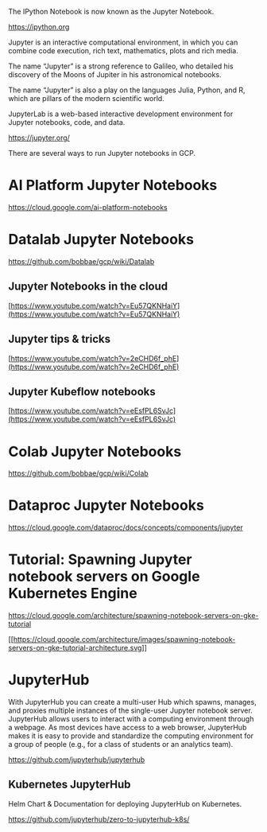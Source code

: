 
The IPython Notebook is now known as the Jupyter Notebook. 

https://ipython.org

Jupyter is an interactive computational environment, in which you can combine code execution, rich text, mathematics, plots and rich media.

The name “Jupyter” is a strong reference to Galileo, who detailed his discovery of the Moons of Jupiter in his astronomical notebooks. 

The name “Jupyter” is also a play on the languages Julia, Python, and R, which are pillars of the modern scientific world. 

JupyterLab is a web-based interactive development environment for Jupyter notebooks, code, and data.

https://jupyter.org/

There are several ways to run Jupyter notebooks in GCP.

# AI Platform  Jupyter Notebooks 

https://cloud.google.com/ai-platform-notebooks

# Datalab Jupyter Notebooks 

https://github.com/bobbae/gcp/wiki/Datalab


## Jupyter Notebooks in the cloud

[https://www.youtube.com/watch?v=Eu57QKNHaiY](https://www.youtube.com/watch?v=Eu57QKNHaiY)


## Jupyter tips & tricks 

[https://www.youtube.com/watch?v=2eCHD6f_phE](https://www.youtube.com/watch?v=2eCHD6f_phE)


## Jupyter Kubeflow notebooks

[https://www.youtube.com/watch?v=eEsfPL6SvJc](https://www.youtube.com/watch?v=eEsfPL6SvJc)


# Colab Jupyter Notebooks 

https://github.com/bobbae/gcp/wiki/Colab


# Dataproc Jupyter Notebooks

https://cloud.google.com/dataproc/docs/concepts/components/jupyter


# Tutorial: Spawning Jupyter notebook servers on Google Kubernetes Engine

https://cloud.google.com/architecture/spawning-notebook-servers-on-gke-tutorial

[[https://cloud.google.com/architecture/images/spawning-notebook-servers-on-gke-tutorial-architecture.svg]]

# JupyterHub

With JupyterHub you can create a multi-user Hub which spawns, manages, and proxies multiple instances of the single-user Jupyter notebook server.
JupyterHub allows users to interact with a computing environment through a webpage. As most devices have access to a web browser, JupyterHub makes it is easy to provide and standardize the computing environment for a group of people (e.g., for a class of students or an analytics team).

https://github.com/jupyterhub/jupyterhub

## Kubernetes JupyterHub

Helm Chart & Documentation for deploying  JupyterHub on Kubernetes.


https://github.com/jupyterhub/zero-to-jupyterhub-k8s/


